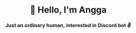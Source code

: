<h1 align="center">👋 Hello, I'm Angga</h1>
<h3 align="center"> Just an ordinary human, interested in Discord bot ️✌️</h3>
